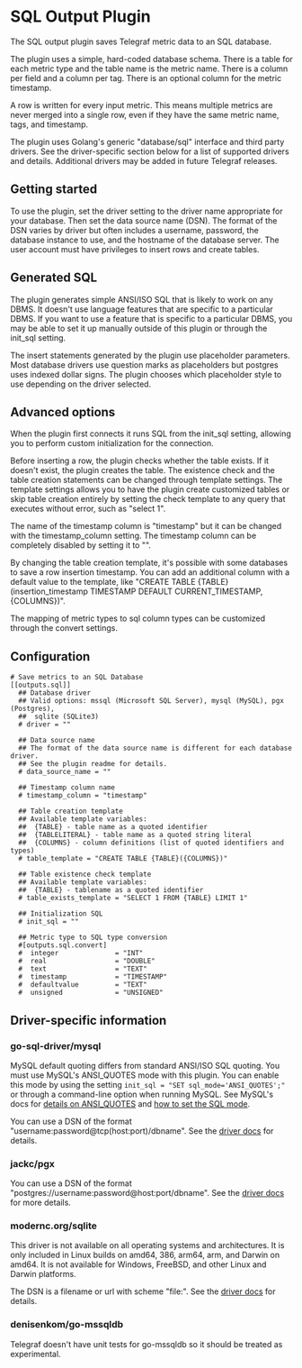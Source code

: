 # SQL Output Plugin

The SQL output plugin saves Telegraf metric data to an SQL database.

The plugin uses a simple, hard-coded database schema. There is a table
for each metric type and the table name is the metric name. There is a
column per field and a column per tag. There is an optional column for
the metric timestamp.

A row is written for every input metric. This means multiple metrics
are never merged into a single row, even if they have the same metric
name, tags, and timestamp.

The plugin uses Golang's generic "database/sql" interface and third
party drivers. See the driver-specific section below for a list of
supported drivers and details. Additional drivers may be added in
future Telegraf releases.

## Getting started

To use the plugin, set the driver setting to the driver name
appropriate for your database. Then set the data source name
(DSN). The format of the DSN varies by driver but often includes a
username, password, the database instance to use, and the hostname of
the database server. The user account must have privileges to insert
rows and create tables.

## Generated SQL

The plugin generates simple ANSI/ISO SQL that is likely to work on any
DBMS. It doesn't use language features that are specific to a
particular DBMS. If you want to use a feature that is specific to a
particular DBMS, you may be able to set it up manually outside of this
plugin or through the init_sql setting.

The insert statements generated by the plugin use placeholder
parameters. Most database drivers use question marks as placeholders
but postgres uses indexed dollar signs. The plugin chooses which
placeholder style to use depending on the driver selected.

## Advanced options

When the plugin first connects it runs SQL from the init_sql setting,
allowing you to perform custom initialization for the connection.

Before inserting a row, the plugin checks whether the table exists. If
it doesn't exist, the plugin creates the table. The existence check
and the table creation statements can be changed through template
settings. The template settings allows you to have the plugin create
customized tables or skip table creation entirely by setting the check
template to any query that executes without error, such as "select 1".

The name of the timestamp column is "timestamp" but it can be changed
with the timestamp\_column setting. The timestamp column can be
completely disabled by setting it to "".

By changing the table creation template, it's possible with some
databases to save a row insertion timestamp. You can add an additional
column with a default value to the template, like "CREATE TABLE
{TABLE}(insertion_timestamp TIMESTAMP DEFAULT CURRENT\_TIMESTAMP,
{COLUMNS})".

The mapping of metric types to sql column types can be customized
through the convert settings.

## Configuration

```
# Save metrics to an SQL Database
[[outputs.sql]]
  ## Database driver
  ## Valid options: mssql (Microsoft SQL Server), mysql (MySQL), pgx (Postgres),
  ##  sqlite (SQLite3)
  # driver = ""

  ## Data source name
  ## The format of the data source name is different for each database driver.
  ## See the plugin readme for details.
  # data_source_name = ""

  ## Timestamp column name
  # timestamp_column = "timestamp"

  ## Table creation template
  ## Available template variables:
  ##  {TABLE} - table name as a quoted identifier
  ##  {TABLELITERAL} - table name as a quoted string literal
  ##  {COLUMNS} - column definitions (list of quoted identifiers and types)
  # table_template = "CREATE TABLE {TABLE}({COLUMNS})"

  ## Table existence check template
  ## Available template variables:
  ##  {TABLE} - tablename as a quoted identifier
  # table_exists_template = "SELECT 1 FROM {TABLE} LIMIT 1"

  ## Initialization SQL
  # init_sql = ""

  ## Metric type to SQL type conversion
  #[outputs.sql.convert]
  #  integer              = "INT"
  #  real                 = "DOUBLE"
  #  text                 = "TEXT"
  #  timestamp            = "TIMESTAMP"
  #  defaultvalue         = "TEXT"
  #  unsigned             = "UNSIGNED"
```

## Driver-specific information

### go-sql-driver/mysql

MySQL default quoting differs from standard ANSI/ISO SQL quoting. You
must use MySQL's ANSI\_QUOTES mode with this plugin. You can enable
this mode by using the setting `init_sql = "SET
sql_mode='ANSI_QUOTES';"` or through a command-line option when
running MySQL. See MySQL's docs for [details on
ANSI\_QUOTES](https://dev.mysql.com/doc/refman/8.0/en/sql-mode.html#sqlmode_ansi_quotes)
and [how to set the SQL
mode](https://dev.mysql.com/doc/refman/8.0/en/sql-mode.html#sql-mode-setting).

You can use a DSN of the format
"username:password@tcp(host:port)/dbname". See the [driver
docs](https://github.com/go-sql-driver/mysql) for details.

### jackc/pgx

You can use a DSN of the format
"postgres://username:password@host:port/dbname". See the [driver
docs](https://github.com/jackc/pgx) for more details.

### modernc.org/sqlite

This driver is not available on all operating systems and
architectures. It is only included in Linux builds on amd64, 386,
arm64, arm, and Darwin on amd64. It is not available for Windows,
FreeBSD, and other Linux and Darwin platforms.

The DSN is a filename or url with scheme "file:". See the [driver
docs](https://modernc.org/sqlite) for details.

### denisenkom/go-mssqldb

Telegraf doesn't have unit tests for go-mssqldb so it should be
treated as experimental.
